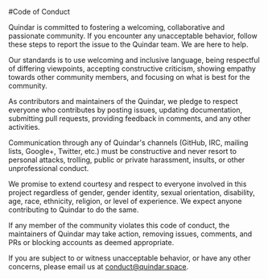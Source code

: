 #Code of Conduct

Quindar is committed to fostering a welcoming, collaborative and passionate community. If you encounter any unacceptable behavior, follow these steps to report the issue to the Quindar team. We are here to help. 

Our standards is to use welcoming and inclusive language, being respectful of differing viewpoints, accepting constructive criticism, showing empathy towards other community members, and focusing on what is best for the community. 

As contributors and maintainers of the Quindar, we pledge to respect everyone who contributes by posting issues, updating documentation, submitting pull requests, providing feedback in comments, and any other activities.

Communication through any of Quindar's channels (GitHub, IRC, mailing lists, Google+, Twitter, etc.) must be constructive and never resort to personal attacks, trolling, public or private harassment, insults, or other unprofessional conduct.

We promise to extend courtesy and respect to everyone involved in this project regardless of gender, gender identity, sexual orientation, disability, age, race, ethnicity, religion, or level of experience. We expect anyone contributing to Quindar to do the same.

If any member of the community violates this code of conduct, the maintainers of Quindar may take action, removing issues, comments, and PRs or blocking accounts as deemed appropriate.

If you are subject to or witness unacceptable behavior, or have any other concerns, please email us at conduct@quindar.space.